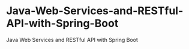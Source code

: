 # Java-Web-Services-and-RESTful-API-with-Spring-Boot
Java Web Services and RESTful API with Spring Boot
